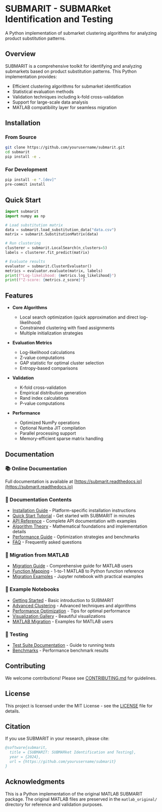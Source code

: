 # SUBMARIT - SUBMARket Identification and Testing

A Python implementation of submarket clustering algorithms for analyzing product substitution patterns.

## Overview

SUBMARIT is a comprehensive toolkit for identifying and analyzing submarkets based on product substitution patterns. This Python implementation provides:

- Efficient clustering algorithms for submarket identification
- Statistical evaluation methods
- Validation techniques including k-fold cross-validation
- Support for large-scale data analysis
- MATLAB compatibility layer for seamless migration

## Installation

### From Source

```bash
git clone https://github.com/yourusername/submarit.git
cd submarit
pip install -e .
```

### For Development

```bash
pip install -e ".[dev]"
pre-commit install
```

## Quick Start

```python
import submarit
import numpy as np

# Load substitution matrix
data = submarit.load_substitution_data("data.csv")
matrix = submarit.SubstitutionMatrix(data)

# Run clustering
clusterer = submarit.LocalSearch(n_clusters=5)
labels = clusterer.fit_predict(matrix)

# Evaluate results
evaluator = submarit.ClusterEvaluator()
metrics = evaluator.evaluate(matrix, labels)
print(f"Log-likelihood: {metrics.log_likelihood}")
print(f"Z-score: {metrics.z_score}")
```

## Features

- **Core Algorithms**
  - Local search optimization (quick approximation and direct log-likelihood)
  - Constrained clustering with fixed assignments
  - Multiple initialization strategies

- **Evaluation Metrics**
  - Log-likelihood calculations
  - Z-value computations
  - GAP statistic for optimal cluster selection
  - Entropy-based comparisons

- **Validation**
  - K-fold cross-validation
  - Empirical distribution generation
  - Rand index calculations
  - P-value computations

- **Performance**
  - Optimized NumPy operations
  - Optional Numba JIT compilation
  - Parallel processing support
  - Memory-efficient sparse matrix handling

## Documentation

### 📚 Online Documentation
Full documentation is available at [https://submarit.readthedocs.io](https://submarit.readthedocs.io)

### 📖 Documentation Contents
- [Installation Guide](docs/source/installation.rst) - Platform-specific installation instructions
- [Quick Start Tutorial](docs/source/quickstart.rst) - Get started with SUBMARIT in minutes
- [API Reference](docs/source/api.rst) - Complete API documentation with examples
- [Algorithm Theory](docs/source/algorithms.rst) - Mathematical foundations and implementation details
- [Performance Guide](docs/source/performance.rst) - Optimization strategies and benchmarks
- [FAQ](docs/source/faq.rst) - Frequently asked questions

### 🔄 Migration from MATLAB
- [Migration Guide](docs/source/migration_guide.rst) - Comprehensive guide for MATLAB users
- [Function Mapping](docs/source/migration_guide.rst#function-mapping) - 1-to-1 MATLAB to Python function reference
- [Migration Examples](examples/05_matlab_migration.ipynb) - Jupyter notebook with practical examples

### 📓 Example Notebooks
- [Getting Started](examples/01_getting_started.ipynb) - Basic introduction to SUBMARIT
- [Advanced Clustering](examples/02_advanced_clustering.ipynb) - Advanced techniques and algorithms
- [Performance Optimization](examples/03_performance_optimization.ipynb) - Tips for optimal performance
- [Visualization Gallery](examples/04_visualization_gallery.ipynb) - Beautiful visualizations
- [MATLAB Migration](examples/05_matlab_migration.ipynb) - Examples for MATLAB users

### 🧪 Testing
- [Test Suite Documentation](tests/README.md) - Guide to running tests
- [Benchmarks](benchmarks/README.md) - Performance benchmark results

## Contributing

We welcome contributions! Please see [CONTRIBUTING.md](CONTRIBUTING.md) for guidelines.

## License

This project is licensed under the MIT License - see the [LICENSE](LICENSE) file for details.

## Citation

If you use SUBMARIT in your research, please cite:

```bibtex
@software{submarit,
  title = {SUBMARIT: SUBMARket Identification and Testing},
  year = {2024},
  url = {https://github.com/yourusername/submarit}
}
```

## Acknowledgments

This is a Python implementation of the original MATLAB SUBMARIT package. The original MATLAB files are preserved in the `matlab_original/` directory for reference and validation purposes.